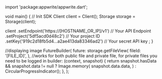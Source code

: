 import 'package:appwrite/appwrite.dart';

void main() { // Init SDK
  Client client = Client();
  Storage storage = Storage(client);

  client
    .setEndpoint('https://[HOSTNAME_OR_IP]/v1') // Your API Endpoint
    .setProject('5df5acd0d48c2') // Your project ID
    .setKey('919c2d18fb5d4...a2ae413da83346ad2') // Your secret API key
  ;
}

//displaying image
FutureBuilder(
  future: storage.getFileView(
    fileId: '[FILE_ID]',
  ), //works for both public file and private file, for private files you need to be logged in
  builder: (context, snapshot) {
    return snapshot.hasData && snapshot.data != null
      ? Image.memory(
          snapshot.data.data,
        )
      : CircularProgressIndicator();
  },
);
